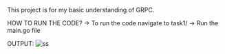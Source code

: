 This project is for my basic understanding of GRPC.


HOW TO RUN THE CODE?
-> To run the code navigate to task1/
-> Run the main.go file

OUTPUT:
![ss](https://user-images.githubusercontent.com/36637661/58920380-8bda0c80-874f-11e9-8448-e50d299ad1dd.png)
